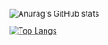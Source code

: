 ![Anurag's GitHub stats](https://github-readme-stats.vercel.app/api?username=UnendingGlory&show_icons=true&theme=gruvbox)

[![Top Langs](https://github-readme-stats.vercel.app/api/top-langs/?username=UnendingGlory&layout=compact)](https://github.com/anuraghazra/github-readme-stats)
